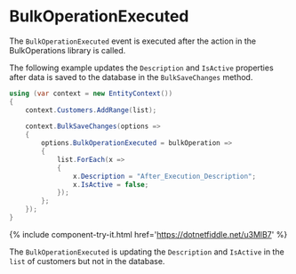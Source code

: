 # BulkOperationExecuted

The `BulkOperationExecuted` event is executed after the action in the BulkOperations library is called. 

The following example updates the `Description` and `IsActive` properties after data is saved to the database in the `BulkSaveChanges` method.

```csharp
using (var context = new EntityContext())
{
    context.Customers.AddRange(list);
	
    context.BulkSaveChanges(options => 
    {
        options.BulkOperationExecuted = bulkOperation => 
        {
            list.ForEach(x =>  
            { 
                x.Description = "After_Execution_Description"; 
                x.IsActive = false;
            });
        };
    });
}
```
{% include component-try-it.html href='https://dotnetfiddle.net/u3MlB7' %}

The `BulkOperationExecuted` is updating the `Description` and `IsActive` in the `list` of customers but not in the database.
